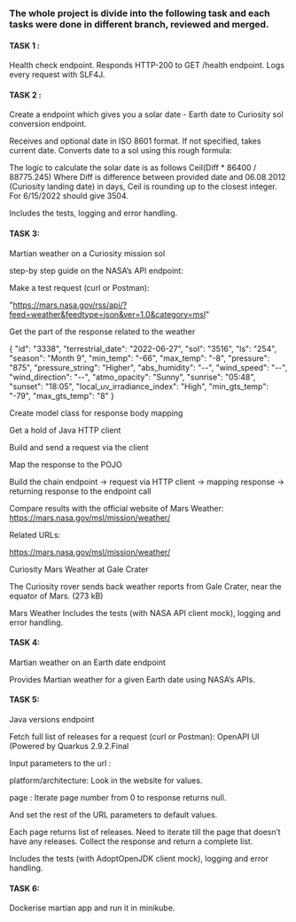 
### The whole project is divide into the following task and each tasks were done in different branch, reviewed and merged.
#### TASK 1 :

Health check endpoint. Responds HTTP-200 to GET /health endpoint. Logs every request with SLF4J.

#### TASK 2 :

Create a endpoint which gives you a solar date - Earth date to Curiosity sol conversion endpoint.

Receives and optional date in ISO 8601 format. If not specified, takes current date. Converts date to a sol using this rough formula:


The logic to calculate the solar date is as follows
Ceil(Diff * 86400 / 88775.245)
Where Diff is difference between provided date and 06.08.2012 (Curiosity landing date) in days, Ceil is rounding up to the closest integer. For 6/15/2022 should give 3504.

Includes the tests, logging and error handling.

#### TASK 3:

Martian weather on a Curiosity mission sol

step-by step guide on the NASA’s API endpoint:

Make a test request (curl or Postman):

"https://mars.nasa.gov/rss/api/?feed=weather&feedtype=json&ver=1.0&category=msl"

Get the part of the response related to the weather

{
"id": "3338",
"terrestrial_date": "2022-06-27",
"sol": "3516",
"ls": "254",
"season": "Month 9",
"min_temp": "-66",
"max_temp": "-8",
"pressure": "875",
"pressure_string": "Higher",
"abs_humidity": "--",
"wind_speed": "--",
"wind_direction": "--",
"atmo_opacity": "Sunny",
"sunrise": "05:48",
"sunset": "18:05",
"local_uv_irradiance_index": "High",
"min_gts_temp": "-79",
"max_gts_temp": "8"
}

Create model class for response body mapping

Get a hold of Java HTTP client

Build and send a request via the client

Map the response to the POJO

Build the chain endpoint → request via HTTP client → mapping response → returning response to the endpoint call

Compare results with the official website of Mars Weather: https://mars.nasa.gov/msl/mission/weather/


Related URLs:

https://mars.nasa.gov/msl/mission/weather/

Curiosity Mars Weather at Gale Crater

The Curiosity rover sends back weather reports from Gale Crater, near the equator of Mars. (273 kB)

Mars Weather
Includes the tests (with NASA API client mock), logging and error handling.


#### TASK 4:

Martian weather on an Earth date endpoint

Provides Martian weather for a given Earth date using NASA’s APIs.

#### TASK 5:

Java versions endpoint

Fetch full list of releases for a request (curl or Postman): OpenAPI UI (Powered by Quarkus 2.9.2.Final

Input parameters to the url :

platform/architecture: Look in the website for values.

page : Iterate page number from 0 to response returns null.

And set the rest of the URL parameters to default values.

Each page returns list of releases. Need to iterate till the page that doesn’t have any releases. Collect the response and return a complete list.

Includes the tests (with AdoptOpenJDK client mock), logging and error handling.

#### TASK 6:
Dockerise martian app and run it in minikube.
